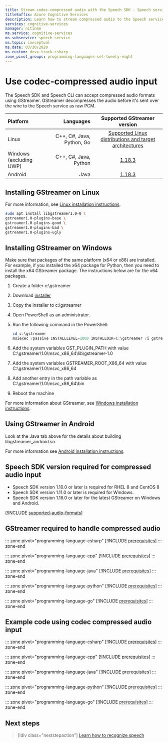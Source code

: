 ```yaml
---
title: Stream codec-compressed audio with the Speech SDK - Speech service
titleSuffix: Azure Cognitive Services
description: Learn how to stream compressed audio to the Speech service with the Speech SDK. Available for C++, C#, and Java for Linux, Java in Android and Objective-C in iOS.
services: cognitive-services
manager: nitinme
ms.service: cognitive-services
ms.subservice: speech-service
ms.topic: conceptual
ms.date: 03/30/2020
ms.custom: devx-track-csharp
zone_pivot_groups: programming-languages-set-twenty-eight
---
```


# Use codec-compressed audio input

The Speech SDK and Speech CLI can accept compressed audio formats using GStreamer. GStreamer decompresses the audio before it's sent over the wire to the Speech service as raw PCM.

Platform | Languages | Supported GStreamer version
| :--- | ---: | :---:
Linux  | C++, C#, Java, Python, Go | [Supported Linux distributions and target architectures](~/articles/cognitive-services/speech-service/speech-sdk.md) 
Windows (excluding UWP) | C++, C#, Java, Python | [1.18.3](https://gstreamer.freedesktop.org/data/pkg/windows/1.18.3/msvc/gstreamer-1.0-msvc-x86_64-1.18.3.msi) 
Android  | Java | [1.18.3](https://gstreamer.freedesktop.org/data/pkg/android/1.18.3/) 

## Installing GStreamer on Linux

For more information, see [Linux installation instructions](https://gstreamer.freedesktop.org/documentation/installing/on-linux.html?gi-language=c).  

```sh
sudo apt install libgstreamer1.0-0 \
gstreamer1.0-plugins-base \
gstreamer1.0-plugins-good \
gstreamer1.0-plugins-bad \
gstreamer1.0-plugins-ugly
```
## Installing GStreamer on Windows

Make sure that packages of the same platform (x64 or x86) are installed. For example, if you installed the x64 package for Python, then you need to install the x64 GStreamer package. The instructions below are for the x64 packages. 

1. Create a folder c:\gstreamer
1. Download [installer](https://gstreamer.freedesktop.org/data/pkg/windows/1.18.3/msvc/gstreamer-1.0-msvc-x86_64-1.18.3.msi) 
1. Copy the installer to c:\gstreamer
1. Open PowerShell as an administrator.
1. Run the following command in the PowerShell:

    ```powershell
    cd c:\gstreamer
    msiexec /passive INSTALLLEVEL=1000 INSTALLDIR=C:\gstreamer /i gstreamer-1.0-msvc-x86_64-1.18.3.msi
    ```

1. Add the system variables GST_PLUGIN_PATH with value C:\gstreamer\1.0\msvc_x86_64\lib\gstreamer-1.0
1. Add the system variables GSTREAMER_ROOT_X86_64 with value C:\gstreamer\1.0\msvc_x86_64
1. Add another entry in the path variable as C:\gstreamer\1.0\msvc_x86_64\bin
1. Reboot the machine

For more information about GStreamer, see [Windows installation instructions](https://gstreamer.freedesktop.org/documentation/installing/on-windows.html?gi-language=c). 

## Using GStreamer in Android
Look at the Java tab above for the details about building libgstreamer_android.so 

For more information see [Android installation instructions](https://gstreamer.freedesktop.org/documentation/installing/for-android-development.html?gi-language=c). 

## Speech SDK version required for compressed audio input
* Speech SDK version 1.10.0 or later is required for RHEL 8 and CentOS 8
* Speech SDK version 1.11.0 or later is required for Windows.
* Speech SDK version 1.16.0 or later for the latest GStreamer on Windows and Android.

[!INCLUDE [supported-audio-formats](includes/supported-audio-formats.md)]

## GStreamer required to handle compressed audio

::: zone pivot="programming-language-csharp"
[!INCLUDE [prerequisites](includes/how-to/compressed-audio-input/csharp/prerequisites.md)]
::: zone-end

::: zone pivot="programming-language-cpp"
[!INCLUDE [prerequisites](includes/how-to/compressed-audio-input/cpp/prerequisites.md)]
::: zone-end

::: zone pivot="programming-language-java"
[!INCLUDE [prerequisites](includes/how-to/compressed-audio-input/java/prerequisites.md)]
::: zone-end

::: zone pivot="programming-language-python"
[!INCLUDE [prerequisites](includes/how-to/compressed-audio-input/python/prerequisites.md)]
::: zone-end

::: zone pivot="programming-language-go"
[!INCLUDE [prerequisites](includes/how-to/compressed-audio-input/go/prerequisites.md)]
::: zone-end

## Example code using codec compressed audio input

::: zone pivot="programming-language-csharp"
[!INCLUDE [prerequisites](includes/how-to/compressed-audio-input/csharp/examples.md)]
::: zone-end

::: zone pivot="programming-language-cpp"
[!INCLUDE [prerequisites](includes/how-to/compressed-audio-input/cpp/examples.md)]
::: zone-end

::: zone pivot="programming-language-java"
[!INCLUDE [prerequisites](includes/how-to/compressed-audio-input/java/examples.md)]
::: zone-end

::: zone pivot="programming-language-python"
[!INCLUDE [prerequisites](includes/how-to/compressed-audio-input/python/examples.md)]
::: zone-end

::: zone pivot="programming-language-go"
[!INCLUDE [prerequisites](includes/how-to/compressed-audio-input/go/examples.md)]
::: zone-end

## Next steps

> [!div class="nextstepaction"]
> [Learn how to recognize speech](./get-started-speech-to-text.md)
